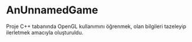 AnUnnamedGame
=============

Proje C++ tabanında OpenGL kullanımını öğrenmek, olan bilgileri tazeleyip ilerletmek amacıyla oluşturuldu. 
